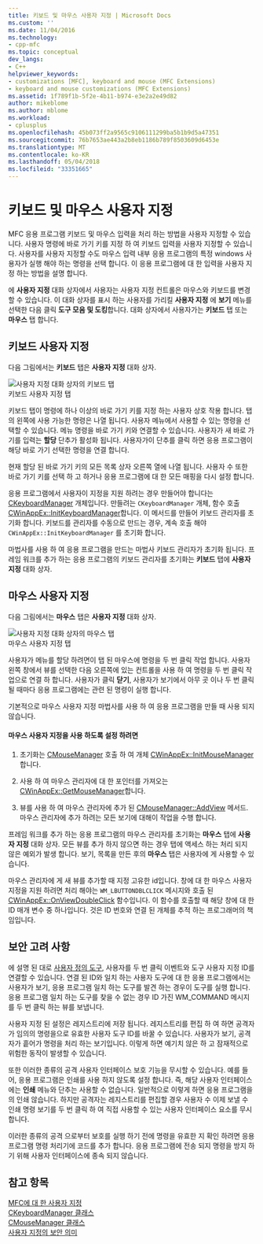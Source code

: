 ```yaml
---
title: 키보드 및 마우스 사용자 지정 | Microsoft Docs
ms.custom: ''
ms.date: 11/04/2016
ms.technology:
- cpp-mfc
ms.topic: conceptual
dev_langs:
- C++
helpviewer_keywords:
- customizations [MFC], keyboard and mouse (MFC Extensions)
- keyboard and mouse customizations (MFC Extensions)
ms.assetid: 1f789f1b-5f2e-4b11-b974-e3e2a2e49d82
author: mikeblome
ms.author: mblome
ms.workload:
- cplusplus
ms.openlocfilehash: 45b073ff2a9565c9106111299ba5b1b9d5a47351
ms.sourcegitcommit: 76b7653ae443a2b8eb1186b789f8503609d6453e
ms.translationtype: MT
ms.contentlocale: ko-KR
ms.lasthandoff: 05/04/2018
ms.locfileid: "33351665"
---
```

# <a name="keyboard-and-mouse-customization"></a>키보드 및 마우스 사용자 지정
MFC 응용 프로그램 키보드 및 마우스 입력을 처리 하는 방법을 사용자 지정할 수 있습니다. 사용자 명령에 바로 가기 키를 지정 하 여 키보드 입력을 사용자 지정할 수 있습니다. 사용자를 사용자 지정할 수도 마우스 입력 내부 응용 프로그램의 특정 windows 사용자가 실행 해야 하는 명령을 선택 합니다. 이 응용 프로그램에 대 한 입력을 사용자 지정 하는 방법을 설명 합니다.  
  
 에 **사용자 지정** 대화 상자에서 사용자는 사용자 지정 컨트롤은 마우스와 키보드를 변경할 수 있습니다. 이 대화 상자를 표시 하는 사용자를 가리킬 **사용자 지정** 에 **보기** 메뉴를 선택한 다음 클릭 **도구 모음 및 도킹**합니다. 대화 상자에서 사용자가는 **키보드** 탭 또는 **마우스** 탭 합니다.  
  
## <a name="keyboard-customization"></a>키보드 사용자 지정  
 다음 그림에서는 **키보드** 탭은 **사용자 지정** 대화 상자.  
  
 ![사용자 지정 대화 상자의 키보드 탭](../mfc/media/mfcnextkeyboardtab.png "mfcnextkeyboardtab")  
키보드 사용자 지정 탭  
  
 키보드 탭이 명령에 하나 이상의 바로 가기 키를 지정 하는 사용자 상호 작용 합니다. 탭의 왼쪽에 사용 가능한 명령은 나열 됩니다. 사용자 메뉴에서 사용할 수 있는 명령을 선택할 수 있습니다. 메뉴 명령을 바로 가기 키와 연결할 수 있습니다. 사용자가 새 바로 가기를 입력는 **할당** 단추가 활성화 됩니다. 사용자가이 단추를 클릭 하면 응용 프로그램이 해당 바로 가기 선택한 명령을 연결 합니다.  
  
 현재 할당 된 바로 가기 키의 모든 목록 상자 오른쪽 열에 나열 됩니다. 사용자 수 또한 바로 가기 키를 선택 하 고 하거나 응용 프로그램에 대 한 모든 매핑을 다시 설정 합니다.  
  
 응용 프로그램에서 사용자이 지정을 지원 하려는 경우 만들어야 합니다는 [CKeyboardManager](../mfc/reference/ckeyboardmanager-class.md) 개체입니다. 만들려는 `CKeyboardManager` 개체, 함수 호출 [CWinAppEx::InitKeyboardManager](../mfc/reference/cwinappex-class.md#initkeyboardmanager)합니다. 이 메서드를 만들어 키보드 관리자를 초기화 합니다. 키보드를 관리자를 수동으로 만드는 경우, 계속 호출 해야 `CWinAppEx::InitKeyboardManager` 를 초기화 합니다.  
  
 마법사를 사용 하 여 응용 프로그램을 만드는 마법사 키보드 관리자가 초기화 됩니다. 프레임 워크를 추가 하는 응용 프로그램의 키보드 관리자를 초기화는 **키보드** 탭에 **사용자 지정** 대화 상자.  
  
## <a name="mouse-customization"></a>마우스 사용자 지정  
 다음 그림에서는 **마우스** 탭은 **사용자 지정** 대화 상자.  
  
 ![사용자 지정 대화 상자의 마우스 탭](../mfc/media/mfcnextmousetab.png "mfcnextmousetab")  
마우스 사용자 지정 탭  
  
 사용자가 메뉴를 할당 하려면이 탭 된 마우스에 명령을 두 번 클릭 작업 합니다. 사용자 왼쪽 창에서 뷰를 선택한 다음 오른쪽에 있는 컨트롤을 사용 하 여 명령을 두 번 클릭 작업으로 연결 하 합니다. 사용자가 클릭 **닫기**, 사용자가 보기에서 아무 곳 이나 두 번 클릭 될 때마다 응용 프로그램에는 관련 된 명령이 실행 합니다.  
  
 기본적으로 마우스 사용자 지정 마법사를 사용 하 여 응용 프로그램을 만들 때 사용 되지 않습니다.  
  
#### <a name="to-enable-mouse-customization"></a>마우스 사용자 지정을 사용 하도록 설정 하려면  
  
1.  초기화는 [CMouseManager](../mfc/reference/cmousemanager-class.md) 호출 하 여 개체 [CWinAppEx::InitMouseManager](../mfc/reference/cwinappex-class.md#initmousemanager)합니다.  
  
2.  사용 하 여 마우스 관리자에 대 한 포인터를 가져오는 [CWinAppEx::GetMouseManager](../mfc/reference/cwinappex-class.md#getmousemanager)합니다.  
  
3.  뷰를 사용 하 여 마우스 관리자에 추가 된 [CMouseManager::AddView](../mfc/reference/cmousemanager-class.md#addview) 메서드. 마우스 관리자에 추가 하려는 모든 보기에 대해이 작업을 수행 합니다.  
  
 프레임 워크를 추가 하는 응용 프로그램의 마우스 관리자를 초기화는 **마우스** 탭에 **사용자 지정** 대화 상자. 모든 뷰를 추가 하지 않으면 하는 경우 탭에 액세스 하는 처리 되지 않은 예외가 발생 합니다. 보기, 목록을 만든 후의 **마우스** 탭은 사용자에 게 사용할 수 있습니다.  
  
 마우스 관리자에 게 새 뷰를 추가할 때 지정 고유한 id입니다. 창에 대 한 마우스 사용자 지정을 지원 하려면 처리 해야는 `WM_LBUTTONDBLCLICK` 메시지와 호출 된 [CWinAppEx::OnViewDoubleClick](../mfc/reference/cwinappex-class.md#onviewdoubleclick) 함수입니다. 이 함수를 호출할 때 해당 창에 대 한 ID 매개 변수 중 하나입니다. 것은 ID 번호와 연결 된 개체를 추적 하는 프로그래머의 책임입니다.  
  
## <a name="security-concerns"></a>보안 고려 사항  
 에 설명 된 대로 [사용자 정의 도구](../mfc/user-defined-tools.md), 사용자를 두 번 클릭 이벤트와 도구 사용자 지정 ID를 연결할 수 있습니다. 연결 된 ID와 일치 하는 사용자 도구에 대 한 응용 프로그램에서는 사용자가 보기, 응용 프로그램 일치 하는 도구를 발견 하는 경우이 도구를 실행 합니다. 응용 프로그램 일치 하는 도구를 찾을 수 없는 경우 ID 가진 WM_COMMAND 메시지를 두 번 클릭 하는 뷰를 보냅니다.  
  
 사용자 지정 된 설정은 레지스트리에 저장 됩니다. 레지스트리를 편집 하 여 하면 공격자가 임의의 명령을으로 유효한 사용자 도구 ID를 바꿀 수 있습니다. 사용자가 보기, 공격자가 흩어가 명령을 처리 하는 보기입니다. 이렇게 하면 예기치 않은 하 고 잠재적으로 위험한 동작이 발생할 수 있습니다.  
  
 또한 이러한 종류의 공격 사용자 인터페이스 보호 기능을 무시할 수 있습니다. 예를 들어, 응용 프로그램은 인쇄를 사용 하지 않도록 설정 합니다. 즉, 해당 사용자 인터페이스에는 **인쇄** 메뉴와 단추는 사용할 수 없습니다. 일반적으로 이렇게 하면 응용 프로그램을의 인쇄 않습니다. 하지만 공격자는 레지스트리를 편집할 경우 사용자 수 이제 보낼 수 인쇄 명령 보기를 두 번 클릭 하 여 직접 사용할 수 있는 사용자 인터페이스 요소를 무시 합니다.  
  
 이러한 종류의 공격 으로부터 보호를 실행 하기 전에 명령을 유효한 지 확인 하려면 응용 프로그램 명령 처리기에 코드를 추가 합니다. 응용 프로그램에 전송 되지 명령을 방지 하기 위해 사용자 인터페이스에 종속 되지 않습니다.  
  
## <a name="see-also"></a>참고 항목  
 [MFC에 대 한 사용자 지정](../mfc/customization-for-mfc.md)   
 [CKeyboardManager 클래스](../mfc/reference/ckeyboardmanager-class.md)   
 [CMouseManager 클래스](../mfc/reference/cmousemanager-class.md)   
 [사용자 지정의 보안 의미](../mfc/security-implications-of-customization.md)

